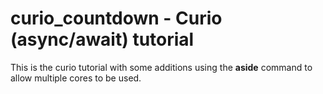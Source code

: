 # curio_countdown - Curio (async/await) tutorial

This is the curio tutorial with some additions using the **aside** command to
allow multiple cores to be used.
